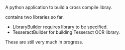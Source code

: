 A python application to build a cross compile libray.

contains two libraries so far.

- LibraryBuilder requires library to be specified.
- TesseractBuilder for building Tesseract OCR library.

These are still very much in progress.


